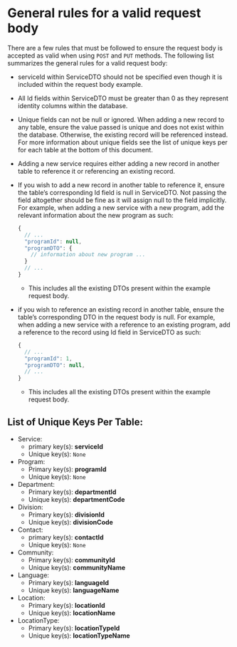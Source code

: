 # General rules for a valid request body
There are a few rules that must be followed to ensure the request body is accepted as valid when using `POST` and `PUT` methods. The following list summarizes the general rules for a valid request body:

* serviceId within ServiceDTO should not be specified even though it is included within the request body example.

* All Id fields within ServiceDTO must be greater than 0 as they represent identity columns within the database. 

* Unique fields can not be null or ignored. When adding a new record to any table, ensure the value passed is unique and does not exist within the database. Otherwise, the existing record will be referenced instead. For more information about unique fields see the list of unique keys per for each table at the bottom of this document.

* Adding a new service requires either adding a new record in another table to reference it or referencing an existing record.

* If you wish to add a new record in another table to reference it, ensure the table’s corresponding Id field is null in ServiceDTO. Not passing the field altogether should be fine as it will assign null to the field implicitly. For example, when adding a new service with a new program, add the relevant information about the new program as such:
  ```javascript
  {
    // ...
    "programId": null,
    "programDTO": {
      // information about new program ...
    }
    // ...
  }
  ```
  * This includes all the existing DTOs present within the example request body.

* if you wish to reference an existing record in another table, ensure the table’s corresponding DTO in the request body is null. For example, when adding a new service with a reference to an existing program, add a reference to the record using Id field in ServiceDTO as such:
 
  ```javascript
  {
    // ...
    "programId": 1,
    "programDTO": null,
    // ...
  }
  ```
  * This includes all the existing DTOs present within the example request body. 


## List of Unique Keys Per Table:
* Service: 
  * primary key(s): __serviceId__
  * Unique key(s): `None`
* Program:
  * Primary key(s): __programId__
  * Unique key(s): `None`
* Department:
  * Primary key(s): __departmentId__
  * Unique key(s): __departmentCode__
* Division:
  * Primary key(s): __divisionId__
  * Unique key(s): __divisionCode__
* Contact:
  * primary key(s): __contactId__
  * Unique key(s): `None`
* Community:
  * Primary key(s): __communityId__
  * Unique key(s): __communityName__
* Language:
  * Primary key(s): __languageId__
  * Unique key(s): __languageName__
* Location:
  * Primary key(s): __locationId__
  * Unique key(s): __locationName__
* LocationType:
  * Primary key(s): __locationTypeId__
  * Unique key(s): __locationTypeName__


